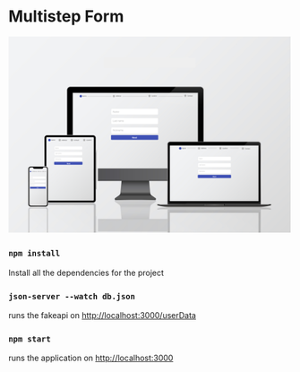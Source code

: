 # Multistep Form

![](https://github.com/FariaSteven/multistep-form-eureka/blob/main/Desktop.jpg)

### `npm install`

Install all the dependencies for the project

### `json-server --watch db.json`

runs the fakeapi on [http://localhost:3000/userData](http://localhost:3000/userData)

### `npm start`

runs the application on [http://localhost:3000](http://localhost:3000)
